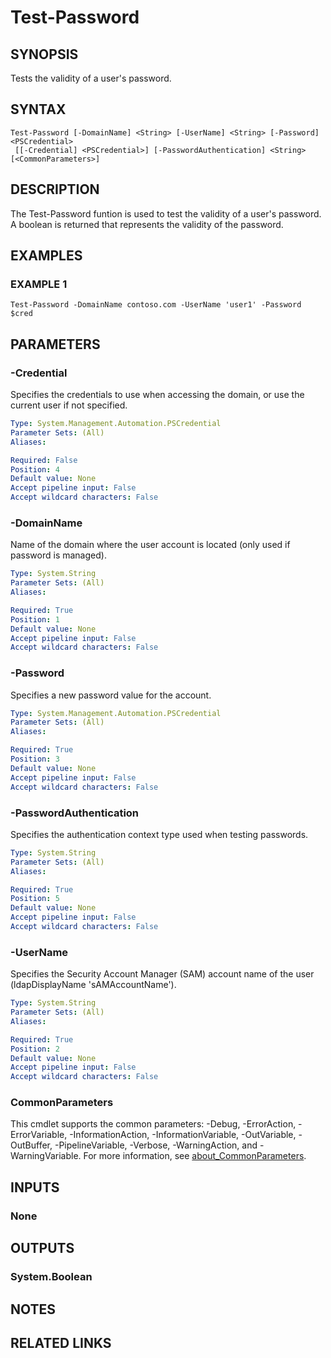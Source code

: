 
# Test-Password

## SYNOPSIS
Tests the validity of a user's password.

## SYNTAX

```
Test-Password [-DomainName] <String> [-UserName] <String> [-Password] <PSCredential>
 [[-Credential] <PSCredential>] [-PasswordAuthentication] <String> [<CommonParameters>]
```

## DESCRIPTION
The Test-Password funtion is used to test the validity of a user's password.
A boolean is returned that
represents the validity of the password.

## EXAMPLES

### EXAMPLE 1
```
Test-Password -DomainName contoso.com -UserName 'user1' -Password $cred
```

## PARAMETERS

### -Credential
Specifies the credentials to use when accessing the domain, or use the current user if not specified.

```yaml
Type: System.Management.Automation.PSCredential
Parameter Sets: (All)
Aliases:

Required: False
Position: 4
Default value: None
Accept pipeline input: False
Accept wildcard characters: False
```

### -DomainName
Name of the domain where the user account is located (only used if password is managed).

```yaml
Type: System.String
Parameter Sets: (All)
Aliases:

Required: True
Position: 1
Default value: None
Accept pipeline input: False
Accept wildcard characters: False
```

### -Password
Specifies a new password value for the account.

```yaml
Type: System.Management.Automation.PSCredential
Parameter Sets: (All)
Aliases:

Required: True
Position: 3
Default value: None
Accept pipeline input: False
Accept wildcard characters: False
```

### -PasswordAuthentication
Specifies the authentication context type used when testing passwords.

```yaml
Type: System.String
Parameter Sets: (All)
Aliases:

Required: True
Position: 5
Default value: None
Accept pipeline input: False
Accept wildcard characters: False
```

### -UserName
Specifies the Security Account Manager (SAM) account name of the user (ldapDisplayName 'sAMAccountName').

```yaml
Type: System.String
Parameter Sets: (All)
Aliases:

Required: True
Position: 2
Default value: None
Accept pipeline input: False
Accept wildcard characters: False
```

### CommonParameters
This cmdlet supports the common parameters: -Debug, -ErrorAction, -ErrorVariable, -InformationAction, -InformationVariable, -OutVariable, -OutBuffer, -PipelineVariable, -Verbose, -WarningAction, and -WarningVariable. For more information, see [about_CommonParameters](http://go.microsoft.com/fwlink/?LinkID=113216).

## INPUTS

### None
## OUTPUTS

### System.Boolean
## NOTES

## RELATED LINKS
